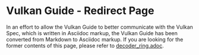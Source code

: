 # Vulkan Guide - Redirect Page

In an effort to allow the Vulkan Guide to better communicate with the Vulkan Spec, which is written in Asciidoc markup,
the Vulkan Guide has been converted from Markdown to Asciidoc markup. If you are looking for the former contents of this page, please refer to [decoder_ring.adoc](./decoder_ring.adoc).
